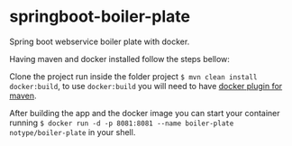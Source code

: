 # springboot-boiler-plate

Spring boot webservice boiler plate with docker.

Having maven and docker installed follow the steps bellow:

Clone the project run inside the folder project `$ mvn clean install docker:build`, to use `docker:build` you will need to have [docker plugin for maven](https://github.com/spotify/docker-maven-plugin).

After building the app and the docker image you can start your container running `$ docker run -d -p 8081:8081 --name boiler-plate notype/boiler-plate` in your shell.
